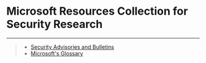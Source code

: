# Microsoft Resources Collection for Security Research
------------------------------------------------------------------------


>* [Security Advisories and Bulletins](https://technet.microsoft.com/library/security/)
>* [Microsoft's Glossary](https://technet.microsoft.com/library/security/dn848375.aspx)
